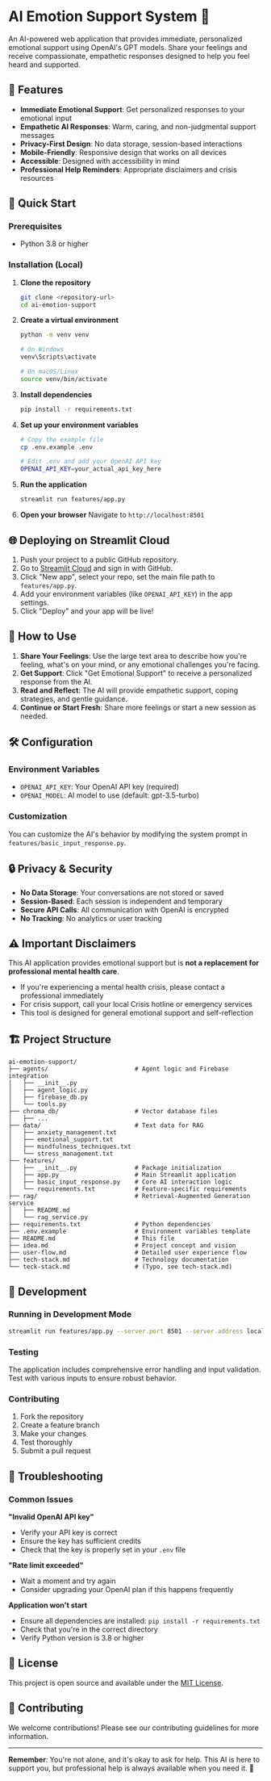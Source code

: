# AI Emotion Support System 💙

An AI-powered web application that provides immediate, personalized emotional support using OpenAI's GPT models. Share your feelings and receive compassionate, empathetic responses designed to help you feel heard and supported.

## 🌟 Features

- **Immediate Emotional Support**: Get personalized responses to your emotional input
- **Empathetic AI Responses**: Warm, caring, and non-judgmental support messages
- **Privacy-First Design**: No data storage, session-based interactions
- **Mobile-Friendly**: Responsive design that works on all devices
- **Accessible**: Designed with accessibility in mind
- **Professional Help Reminders**: Appropriate disclaimers and crisis resources

## 🚀 Quick Start

### Prerequisites
- Python 3.8 or higher

### Installation (Local)

1. **Clone the repository**
   ```bash
   git clone <repository-url>
   cd ai-emotion-support
   ```

2. **Create a virtual environment**
   ```bash
   python -m venv venv
   
   # On Windows
   venv\Scripts\activate
   
   # On macOS/Linux
   source venv/bin/activate
   ```

3. **Install dependencies**
   ```bash
   pip install -r requirements.txt
   ```

4. **Set up your environment variables**
   ```bash
   # Copy the example file
   cp .env.example .env
   
   # Edit .env and add your OpenAI API key
   OPENAI_API_KEY=your_actual_api_key_here
   ```

5. **Run the application**
   ```bash
   streamlit run features/app.py
   ```

6. **Open your browser**
   Navigate to `http://localhost:8501`

## 🌐 Deploying on Streamlit Cloud

1. Push your project to a public GitHub repository.
2. Go to [Streamlit Cloud](https://streamlit.io/cloud) and sign in with GitHub.
3. Click "New app", select your repo, set the main file path to `features/app.py`.
4. Add your environment variables (like `OPENAI_API_KEY`) in the app settings.
5. Click "Deploy" and your app will be live!

## 📖 How to Use

1. **Share Your Feelings**: Use the large text area to describe how you're feeling, what's on your mind, or any emotional challenges you're facing.
2. **Get Support**: Click "Get Emotional Support" to receive a personalized response from the AI.
3. **Read and Reflect**: The AI will provide empathetic support, coping strategies, and gentle guidance.
4. **Continue or Start Fresh**: Share more feelings or start a new session as needed.

## 🛠️ Configuration

### Environment Variables
- `OPENAI_API_KEY`: Your OpenAI API key (required)
- `OPENAI_MODEL`: AI model to use (default: gpt-3.5-turbo)

### Customization
You can customize the AI's behavior by modifying the system prompt in `features/basic_input_response.py`.

## 🔒 Privacy & Security

- **No Data Storage**: Your conversations are not stored or saved
- **Session-Based**: Each session is independent and temporary
- **Secure API Calls**: All communication with OpenAI is encrypted
- **No Tracking**: No analytics or user tracking

## ⚠️ Important Disclaimers

This AI application provides emotional support but is **not a replacement for professional mental health care**. 

- If you're experiencing a mental health crisis, please contact a professional immediately
- For crisis support, call your local Crisis hotline or emergency services
- This tool is designed for general emotional support and self-reflection

## 🏗️ Project Structure

```
ai-emotion-support/
├── agents/                        # Agent logic and Firebase integration
│   ├── __init__.py
│   ├── agent_logic.py
│   ├── firebase_db.py
│   └── tools.py
├── chroma_db/                     # Vector database files
│   ├── ...
├── data/                          # Text data for RAG
│   ├── anxiety_management.txt
│   ├── emotional_support.txt
│   ├── mindfulness_techniques.txt
│   └── stress_management.txt
├── features/
│   ├── __init__.py                # Package initialization
│   ├── app.py                     # Main Streamlit application
│   ├── basic_input_response.py    # Core AI interaction logic
│   └── requirements.txt           # Feature-specific requirements
├── rag/                           # Retrieval-Augmented Generation service
│   ├── README.md
│   └── rag_service.py
├── requirements.txt               # Python dependencies
├── .env.example                   # Environment variables template
├── README.md                      # This file
├── idea.md                        # Project concept and vision
├── user-flow.md                   # Detailed user experience flow
├── tech-stack.md                  # Technology documentation
└── teck-stack.md                  # (Typo, see tech-stack.md)
```

## 🧪 Development

### Running in Development Mode
```bash
streamlit run features/app.py --server.port 8501 --server.address localhost
```

### Testing
The application includes comprehensive error handling and input validation. Test with various inputs to ensure robust behavior.

### Contributing
1. Fork the repository
2. Create a feature branch
3. Make your changes
4. Test thoroughly
5. Submit a pull request

## 🐛 Troubleshooting

### Common Issues

**"Invalid OpenAI API key"**
- Verify your API key is correct
- Ensure the key has sufficient credits
- Check that the key is properly set in your `.env` file

**"Rate limit exceeded"**
- Wait a moment and try again
- Consider upgrading your OpenAI plan if this happens frequently

**Application won't start**
- Ensure all dependencies are installed: `pip install -r requirements.txt`
- Check that you're in the correct directory
- Verify Python version is 3.8 or higher


## 📄 License

This project is open source and available under the [MIT License](LICENSE).

## 🤝 Contributing

We welcome contributions! Please see our contributing guidelines for more information.

---

**Remember**: You're not alone, and it's okay to ask for help. This AI is here to support you, but professional help is always available when you need it. 💙
